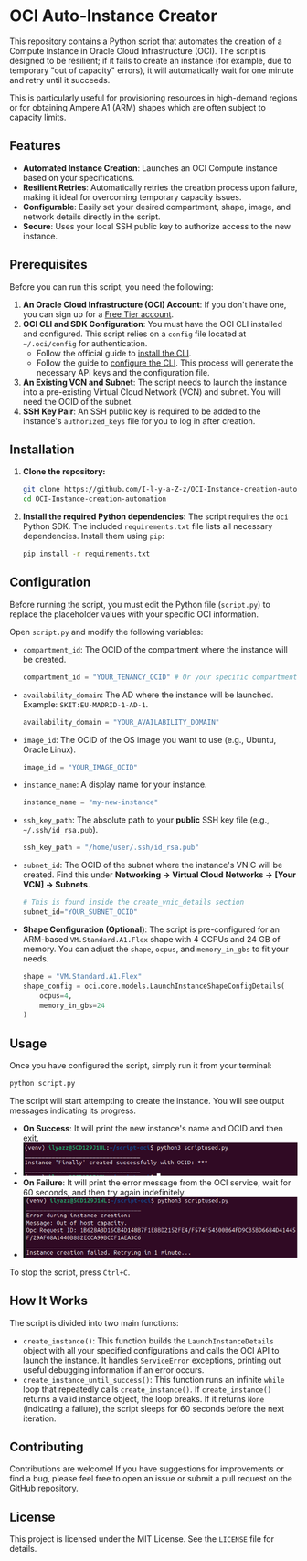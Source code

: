 # OCI Auto-Instance Creator

This repository contains a Python script that automates the creation of a Compute Instance in Oracle Cloud Infrastructure (OCI). The script is designed to be resilient; if it fails to create an instance (for example, due to temporary "out of capacity" errors), it will automatically wait for one minute and retry until it succeeds.

This is particularly useful for provisioning resources in high-demand regions or for obtaining Ampere A1 (ARM) shapes which are often subject to capacity limits.

## Features

-   **Automated Instance Creation**: Launches an OCI Compute instance based on your specifications.
-   **Resilient Retries**: Automatically retries the creation process upon failure, making it ideal for overcoming temporary capacity issues.
-   **Configurable**: Easily set your desired compartment, shape, image, and network details directly in the script.
-   **Secure**: Uses your local SSH public key to authorize access to the new instance.

## Prerequisites

Before you can run this script, you need the following:

1.  **An Oracle Cloud Infrastructure (OCI) Account**: If you don't have one, you can sign up for a [Free Tier account](https://www.oracle.com/cloud/free/).
2.  **OCI CLI and SDK Configuration**: You must have the OCI CLI installed and configured. This script relies on a `config` file located at `~/.oci/config` for authentication.
    -   Follow the official guide to [install the CLI](https://docs.oracle.com/en-us/iaas/Content/API/SDKDocs/cliinstall.htm).
    -   Follow the guide to [configure the CLI](https://docs.oracle.com/en-us/iaas/Content/API/SDKDocs/cliconfigure.htm). This process will generate the necessary API keys and the configuration file.
3.  **An Existing VCN and Subnet**: The script needs to launch the instance into a pre-existing Virtual Cloud Network (VCN) and subnet. You will need the OCID of the subnet.
4.  **SSH Key Pair**: An SSH public key is required to be added to the instance's `authorized_keys` file for you to log in after creation.

## Installation

1.  **Clone the repository:**
    ```bash
    git clone https://github.com/I-l-y-a-Z-z/OCI-Instance-creation-automation.git
    cd OCI-Instance-creation-automation
    ```

2.  **Install the required Python dependencies:**
    The script requires the `oci` Python SDK. The included `requirements.txt` file lists all necessary dependencies. Install them using `pip`:
    ```bash
    pip install -r requirements.txt
    ```

## Configuration

Before running the script, you must edit the Python file (`script.py`) to replace the placeholder values with your specific OCI information.

Open `script.py` and modify the following variables:

-   `compartment_id`: The OCID of the compartment where the instance will be created.
    ```python
    compartment_id = "YOUR_TENANCY_OCID" # Or your specific compartment OCID
    ```

-   `availability_domain`: The AD where the instance will be launched. Example: `SKIT:EU-MADRID-1-AD-1`.
    ```python
    availability_domain = "YOUR_AVAILABILITY_DOMAIN"
    ```

-   `image_id`: The OCID of the OS image you want to use (e.g., Ubuntu, Oracle Linux).
    ```python
    image_id = "YOUR_IMAGE_OCID"
    ```
-   `instance_name`: A display name for your instance.
    ```python
    instance_name = "my-new-instance"
    ```
-   `ssh_key_path`: The absolute path to your **public** SSH key file (e.g., `~/.ssh/id_rsa.pub`).
    ```python
    ssh_key_path = "/home/user/.ssh/id_rsa.pub"
    ```

-   `subnet_id`: The OCID of the subnet where the instance's VNIC will be created. Find this under **Networking -> Virtual Cloud Networks -> [Your VCN] -> Subnets**.
    ```python
    # This is found inside the create_vnic_details section
    subnet_id="YOUR_SUBNET_OCID"
    ```
-   **Shape Configuration (Optional)**: The script is pre-configured for an ARM-based `VM.Standard.A1.Flex` shape with 4 OCPUs and 24 GB of memory. You can adjust the `shape`, `ocpus`, and `memory_in_gbs` to fit your needs.
    ```python
    shape = "VM.Standard.A1.Flex"
    shape_config = oci.core.models.LaunchInstanceShapeConfigDetails(
        ocpus=4,
        memory_in_gbs=24
    )
    ```


## Usage

Once you have configured the script, simply run it from your terminal:

```bash
python script.py
```

The script will start attempting to create the instance. You will see output messages indicating its progress.

-   **On Success**: It will print the new instance's name and OCID and then exit.
-   ![Alt text](images/success.png)
-   **On Failure**: It will print the error message from the OCI service, wait for 60 seconds, and then try again indefinitely.
-   ![Alt text](images/failed.png)

To stop the script, press `Ctrl+C`.

## How It Works

The script is divided into two main functions:

-   `create_instance()`: This function builds the `LaunchInstanceDetails` object with all your specified configurations and calls the OCI API to launch the instance. It handles `ServiceError` exceptions, printing out useful debugging information if an error occurs.
-   `create_instance_until_success()`: This function runs an infinite `while` loop that repeatedly calls `create_instance()`. If `create_instance()` returns a valid instance object, the loop breaks. If it returns `None` (indicating a failure), the script sleeps for 60 seconds before the next iteration.

## Contributing

Contributions are welcome! If you have suggestions for improvements or find a bug, please feel free to open an issue or submit a pull request on the GitHub repository.

## License

This project is licensed under the MIT License. See the `LICENSE` file for details.
